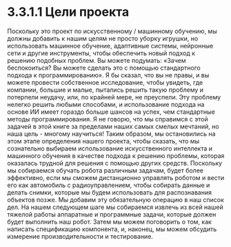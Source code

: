 # 3.3.1.1 Цели проекта

Поскольку это проект по искусственному / машинному обучению, мы должны добавить к нашим целям не просто уборку игрушки, но использовать машинное обучение, адаптивные системы, нейронные сети и другие инструменты, чтобы обеспечить новый подход к решению подобных проблем. Вы можете подумать: «Зачем беспокоиться? Вы можете сделать это с помощью стандартного подхода к программированию». Я бы сказал, что вы не правы, и вы можете провести собственное исследование, чтобы увидеть, где компании, большие и малые, пытались решить такую проблему и потерпели неудачу, или, по крайней мере, не преуспели. Эту проблему нелегко решить любыми способами, и использование подхода на основе ИИ имеет гораздо больше шансов на успех, чем стандартные методы программирования. Я не говорю, что мы справимся с этой задачей в этой книге за пределами наших самых смелых мечтаний, но наша цель - многому научиться! Таким образом, мы остановились на этом этапе определения нашего проекта, чтобы сказать, что мы сознательно выбираем использование искусственного интеллекта и машинного обучения в качестве подхода к решению проблемы, которая оказалась трудной для решения с помощью других средств. Поскольку мы собираемся обучать робота различным задачам, будет более эффективно, если мы сможем дистанционно управлять роботом и вести его как автомобиль с радиоуправлением, чтобы собирать данные и делать снимки, которые мы будем использовать для распознавания объектов позже. Мы добавим эту обязательную операцию в наш список дел. На нашем следующем шаге мы собираемся извлечь из всей нашей тяжелой работы аппаратные и программные задачи, которые должен будет выполнить наш робот. Затем мы можем поговорить о том, как написать спецификацию компонента, и, наконец, мы можем обсудить измерение производительности и тестирование.

